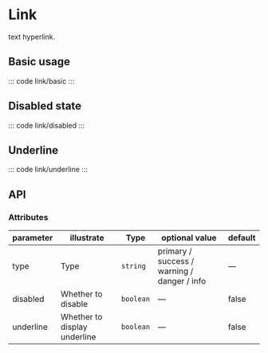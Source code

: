 <script setup>
import basic from 'exam/link/basic.vue'
import disabled from 'exam/link/disabled.vue'
import underline from 'exam/link/underline.vue'
</script>

# Link

text hyperlink.

## Basic usage

::: code link/basic
<basic></basic>
:::

## Disabled state

::: code link/disabled
<disabled></disabled>
:::

## Underline

::: code link/underline
<underline></underline>
:::

## API

### Attributes

| parameter | illustrate                   | Type      | optional value                              | default |
| --------- | ---------------------------- | --------- | ------------------------------------------- | ------- |
| type      | Type                         | `string`  | primary / success / warning / danger / info | —       |
| disabled  | Whether to disable           | `boolean` | —                                           | false   |
| underline | Whether to display underline | `boolean` | —                                           | false   |

<style>
.example a {
  margin-right:10px;
}
.success {
  color: #67c23a!important;
}

.info {
  color: #909399!important;
}

.danger {
  color: #f56c6c!important;
}
.warning {
  color: #e6a23c!important;
}

</style>
